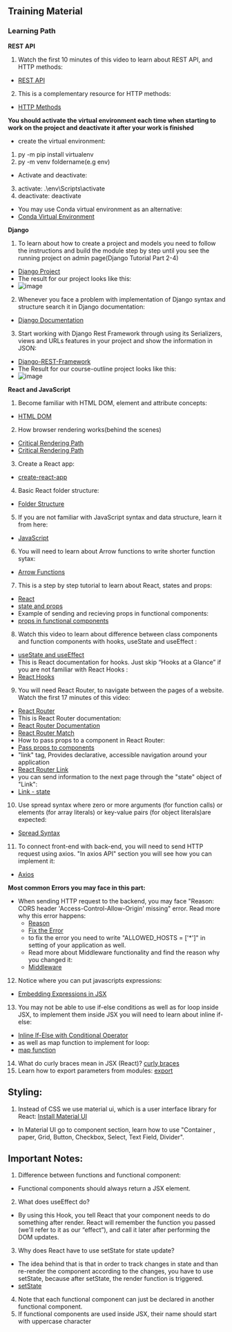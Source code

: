## Training Material

### Learning Path

**REST API**
1. Watch the first 10 minutes of this video to learn about REST API, and HTTP methods:
- [REST API](https://www.youtube.com/watch?v=Q-BpqyOT3a8")

2. This is a complementary resource for HTTP methods:
- [HTTP Methods](https://restfulapi.net/http-methods/")

**You should activate the virtual environment each time when starting to work on the project and deactivate it after your work is finished**
 
 - create the virtual environment: 
  1. py -m pip install virtualenv
  2. py -m venv foldername(e.g env)
 - Activate and deactivate:
  3. activate: .\env\Scripts\activate
  4. deactivate: deactivate
  
 - You may use Conda virtual environment as an alternative:
 - [Conda Virtual Environment](https://docs.conda.io/projects/conda/en/latest/user-guide/concepts/environments.html)

**Django**
1. To learn about how to create a project and  models you need to follow the instructions and build the module step by step until you see the running project on admin page(Django Tutorial Part 2-4)
- [Django Project](https://developer.mozilla.org/en-US/docs/Learn/Server-side/Django/Tutorial_local_library_website)
- The result for our project looks like this:
- ![image](https://github.com/yaldaafshar/research/blob/master/Training%20Material/admin.jpg)

2. Whenever you face a problem with implementation of Django syntax and structure search it in Django documentation:
- [Django Documentation](https://docs.djangoproject.com/en/3.1/)

3. Start working with Django Rest Framework through using its Serializers, views and URLs features  in your project and show the information in JSON:
- [Django-REST-Framework](https://www.django-rest-framework.org/tutorial/quickstart/)
- The Result for our course-outline project looks like this:
- ![image](https://github.com/yaldaafshar/research/blob/master/Training%20Material/Rest-Framework.jpg)

**React and JavaScript**
1. Become familiar with HTML DOM, element and attribute concepts:
- [HTML DOM](https://www.youtube.com/watch?v=RbQGn6vBlys")

2. How browser rendering works(behind the scenes)
- [Critical Rendering Path](https://blog.logrocket.com/how-browser-rendering-works-behind-the-scenes-6782b0e8fb10/)
- [Critical Rendering Path](https://developer.mozilla.org/en-US/docs/Web/Performance/Critical_rendering_path)

3. Create a React app:
- [create-react-app](https://github.com/facebook/create-react-app)

4. Basic React folder structure:
- [Folder Structure](https://www.freecodecamp.org/news/quick-guide-to-understanding-and-creating-reactjs-apps-8457ee8f7123/)

5. If you are not familiar with JavaScript syntax and data structure, learn it from here:
- [JavaScript](https://www.w3schools.com/js/)

6. You will need to learn about Arrow functions to write shorter function sytax:
- [Arrow Functions](https://developer.mozilla.org/en-US/docs/Web/JavaScript/Reference/Functions/Arrow_functions)

7. This is a step by step tutorial to learn about React, states and props:
- [React](https://reactjs.org/docs/hello-world.html)
- [state and props](https://reactjs.org/docs/faq-state.html)
- Example of sending and recieving props in functional components:
- [props in functional components](https://stackoverflow.com/questions/39963565/react-passing-down-props-to-functional-components)

8. Watch this video to learn about difference between class components and function components with hooks, useState and useEffect :
- [useState and useEffect](https://www.youtube.com/watch?v=iEVcCdbF1WQ")
- This is React documentation for hooks. Just skip “Hooks at a Glance” if you are not familiar with React Hooks :
- [React Hooks](https://reactjs.org/docs/hooks-intro.html)

9. You will need React Router, to navigate between the pages of a website. Watch the first 17 minutes of this video:
- [React Router](https://www.youtube.com/watch?v=Law7wfdg_ls&pbjreload=101")
- This is React Router documentation:
- [React Router Documentation](https://reactrouter.com/web/guides/quick-start")
- [React Router Match](https://reactrouter.com/web/api/match")
- How to pass props to a component in React Router:
- [Pass props to components](https://ui.dev/react-router-v4-pass-props-to-components/)
- "link" tag, Provides declarative, accessible navigation around your application
- [React Router Link](https://reactrouter.com/web/api/Link)
- you can send information to the next page through the "state" object of "Link":
- [Link - state](https://stackoverflow.com/questions/41736048/what-is-a-state-in-link-component-of-react-router)

10. Use spread syntax where zero or more arguments (for function calls) or elements (for array literals) or key-value pairs (for object literals)are expected:
- [Spread Syntax](https://developer.mozilla.org/en-US/docs/Web/JavaScript/Reference/Operators/Spread_syntax)
11. To connect front-end with back-end, you will need to send HTTP request using axios. "In axios API" section you will see how you can implement it:
- [Axios](https://github.com/axios/axios)

**Most common Errors you may face in this part:**
 - When sending HTTP request to the backend, you may face "Reason: CORS header 'Access-Control-Allow-Origin' missing" error. Read more why this error happens:
     - [Reason](https://stackoverflow.com/questions/31276220/%20%20%20%20cors-header-access-control-allow-origin-missing)
     - [Fix the Error](https://stackoverflow.com/questions/35760943/how-can-i-enable-cors-on-django-rest-framework)
     - to fix the error you need to write "ALLOWED_HOSTS = ['*']" in setting of your application as well.
     - Read more about Middleware functionality and find the reason why you changed it:
     - [Middleware](https://docs.djangoproject.com/en/3.1/topics/http/middleware/)
    
12. Notice where you can put javascripts expressions:
- [Embedding Expressions in JSX ](https://reactjs.org/docs/introducing-jsx.html)
13. You may not be able to use if-else conditions as well as for loop inside JSX, to implement them inside JSX you will need to learn about inline if-else:
- [Inline If-Else with Conditional Operator](https://reactjs.org/docs/conditional-rendering.html)
-  as well as map function to implement for loop:
- [map function](https://developer.mozilla.org/en-US/docs/Web/JavaScript/Reference/Global_Objects/Array/map)
14. What do curly braces mean in JSX (React)?
[curly braces](https://stackoverflow.com/questions/43904825/what-do-curly-braces-mean-in-jsx-react)
15. Learn how to export parameters from modules:
[export](https://www.geeksforgeeks.org/reactjs-importing-exporting/)

## Styling:
1. Instead of CSS we use material ui, which is a user interface library for React:
[Install Material UI](https://material-ui.com/getting-started/installation/) 
- In Material UI go to component section, learn how to use "Container , paper, Grid, Button, Checkbox, Select, Text Field, Divider".

## Important Notes:
1. Difference between functions and functional component:
  - Functional components should always return a JSX element.
2. What does useEffect do? 
  - By using this Hook, you tell React that your component needs to do something after render. React will remember the function you passed (we'll refer to it as our “effect”), and call it later after performing the DOM updates.
3. Why does React have to use setState for state update?
  - The idea behind that is that in order to track changes in state and than re-render the component according to the changes, you have to use setState, because after setState, the render function is triggered.
  - [setState](https://stackoverflow.com/questions/53098873/why-does-react-have-to-use-setstate-for-state-update)
4. Note that each functional component can just be declared in another functional component.
5. If functional components are used inside JSX, their name should start with uppercase character

